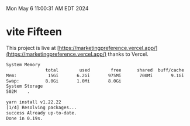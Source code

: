 Mon May  6 11:00:31 AM EDT 2024

# vite Fifteen


This project is live at [https://marketingpreference.vercel.app/](https://marketingpreference.vercel.app/) thanks to Vercel.

```bash
System Memory
               total        used        free      shared  buff/cache   available
Mem:            15Gi       6.2Gi       975Mi       700Mi       9.1Gi       9.0Gi
Swap:          8.0Gi       1.0Mi       8.0Gi
System Storage
502M	.
```
```bash
yarn install v1.22.22
[1/4] Resolving packages...
success Already up-to-date.
Done in 0.19s.
```
```bash
